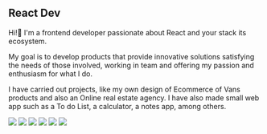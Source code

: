 ## React Dev
Hi!👋 
I'm a frontend developer passionate about React and your stack its ecosystem.

My goal is to develop products that provide innovative solutions satisfying the needs of those involved, working in team and offering my passion and enthusiasm for what I do.

I have carried out projects, like my own design of Ecommerce of Vans products and also an Online real estate agency.
I have also made small web app such as a To do List, a calculator, a notes app, among others.

<img src="https://img.icons8.com/wired/30/000000/html-5.png"/> <img src="https://img.icons8.com/wired/30/000000/css3.png"/> <img src="https://img.icons8.com/wired/30/000000/javascript-logo.png"/> <img src="https://img.icons8.com/wired/30/000000/react.png"/> <img src="https://img.icons8.com/ios/30/000000/redux.png"/> <img src="https://img.icons8.com/external-tal-revivo-regular-tal-revivo/30/000000/external-firebase-a-googles-mobile-platform-that-helps-you-quickly-develop-high-quality-apps-logo-regular-tal-revivo.png"/>


